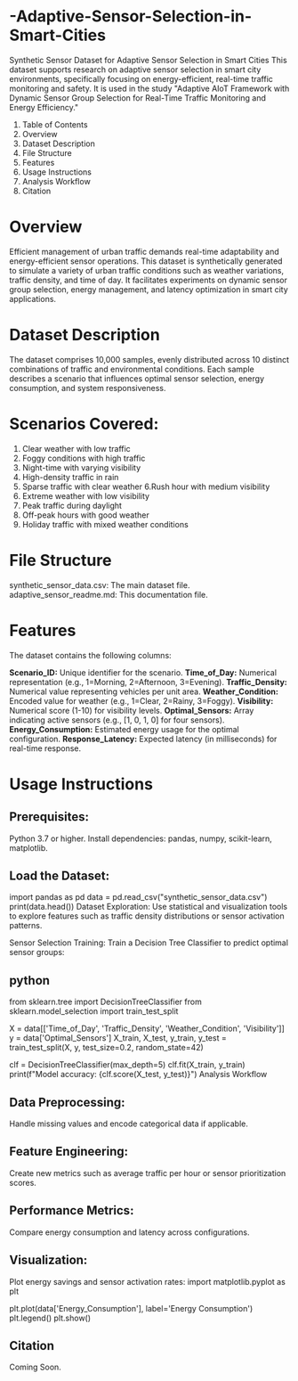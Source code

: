 # -Adaptive-Sensor-Selection-in-Smart-Cities
Synthetic Sensor Dataset for Adaptive Sensor Selection in Smart Cities
This dataset supports research on adaptive sensor selection in smart city environments, specifically focusing on energy-efficient, real-time traffic monitoring and safety. It is used in the study "Adaptive AIoT Framework with Dynamic Sensor Group Selection for Real-Time Traffic Monitoring and Energy Efficiency."

  1. Table of Contents
  2. Overview
  3. Dataset Description
  4. File Structure
  5. Features
  6. Usage Instructions
  7. Analysis Workflow
  8. Citation
     
# Overview
Efficient management of urban traffic demands real-time adaptability and energy-efficient sensor operations. This dataset is synthetically generated to simulate a variety of urban traffic conditions such as weather variations, traffic density, and time of day. It facilitates experiments on dynamic sensor group selection, energy management, and latency optimization in smart city applications.

# Dataset Description
The dataset comprises 10,000 samples, evenly distributed across 10 distinct combinations of traffic and environmental conditions. Each sample describes a scenario that influences optimal sensor selection, energy consumption, and system responsiveness.

# Scenarios Covered:
1. Clear weather with low traffic
2. Foggy conditions with high traffic
3. Night-time with varying visibility
4. High-density traffic in rain
5. Sparse traffic with clear weather
6.Rush hour with medium visibility
7. Extreme weather with low visibility
8. Peak traffic during daylight
9. Off-peak hours with good weather
10. Holiday traffic with mixed weather conditions
# File Structure
synthetic_sensor_data.csv: The main dataset file.
adaptive_sensor_readme.md: This documentation file.
# Features
The dataset contains the following columns:

**Scenario_ID:** Unique identifier for the scenario.
**Time_of_Day:** Numerical representation (e.g., 1=Morning, 2=Afternoon, 3=Evening).
**Traffic_Density:** Numerical value representing vehicles per unit area.
**Weather_Condition:** Encoded value for weather (e.g., 1=Clear, 2=Rainy, 3=Foggy).
**Visibility:** Numerical score (1-10) for visibility levels.
**Optimal_Sensors:** Array indicating active sensors (e.g., [1, 0, 1, 0] for four sensors).
**Energy_Consumption:** Estimated energy usage for the optimal configuration.
**Response_Latency:** Expected latency (in milliseconds) for real-time response.
# Usage Instructions
## Prerequisites:
Python 3.7 or higher.
Install dependencies: pandas, numpy, scikit-learn, matplotlib.
## Load the Dataset:

import pandas as pd
data = pd.read_csv("synthetic_sensor_data.csv")
print(data.head())
Dataset Exploration: Use statistical and visualization tools to explore features such as traffic density distributions or sensor activation patterns.

Sensor Selection Training: Train a Decision Tree Classifier to predict optimal sensor groups:

## python

from sklearn.tree import DecisionTreeClassifier
from sklearn.model_selection import train_test_split

X = data[['Time_of_Day', 'Traffic_Density', 'Weather_Condition', 'Visibility']]
y = data['Optimal_Sensors']
X_train, X_test, y_train, y_test = train_test_split(X, y, test_size=0.2, random_state=42)

clf = DecisionTreeClassifier(max_depth=5)
clf.fit(X_train, y_train)
print(f"Model accuracy: {clf.score(X_test, y_test)}")
Analysis Workflow

## Data Preprocessing:
Handle missing values and encode categorical data if applicable.

## Feature Engineering:
Create new metrics such as average traffic per hour or sensor prioritization scores.

## Performance Metrics:
Compare energy consumption and latency across configurations.

## Visualization:
Plot energy savings and sensor activation rates:
import matplotlib.pyplot as plt

plt.plot(data['Energy_Consumption'], label='Energy Consumption')
plt.legend()
plt.show()

## Citation
Coming Soon.

